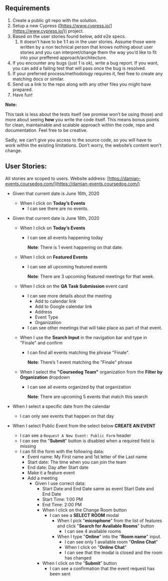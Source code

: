
## Requirements
1. Create a public git repo with the solution.
2. Setup a new Cypress ([https://www.cypress.io/](https://www.cypress.io/)) project.
3. Based on the user stories found below, add e2e specs.
    1. It doesn’t have to be 1:1 as in the user stories. Assume those were written by a non technical person that knows nothing about user stories and you can interpret/change them the way you’d like to fit into your preffered approach/architecture.
4. If you encounter any bugs (just 1 is ok), write a bug report. If you want, you can add a failing test that will pass once the bug is resolved. 
5. If your preferred process/methodology requires it, feel free to create any matching docs or similar.
6. Send us a link to the repo along with any other files you might have prepared.
7. Have fun!

**Note:** 

This task is less about the tests itself (we promise won’t be using those) and more about seeing **how** you write the code itself. This means bonus points for clean, maintainable and scalable approach within the code, repo and documentation. Feel free to be creative.

Sadly, we can’t give you access to the source code, so you will have to work within the existing limitations. Don’t worry, the website’s content won’t change. 

## User Stories:

All stories are scoped to users. Website address: [https://damian-events.coursedog.com/](https://damian-events.coursedog.com/)

- Given that current date is June 16th, 2020
    - When I click on **Today’s Events**
        - I can see there are no events.
- Given that current date is June 18th, 2020
    - When I click on **Today’s Events**
        - I can see all events happening today

            **Note**: There is 1 event happening on that date.

    - When I click on **Featured Events**
        - I can see all upcoming featured events

            **Note**: There are 3 upcoming featured meetings for that week.

    - When I click on the **QA Task Submission** event card
        - I can see more details about the meeting
            - Add to calendar link
            - Add to Google calendar link
            - Address
            - Event Type
            - Organization
        - I can see other meetings that will take place as part of that event.
    - When I use the **Search Input** in the navigation bar and type in "Finale" and confirm
        - I can find all events matching the phrase "Finale".

            **Note**: There’s 1 event matching the "Finale" phrase

    - When I select the **"Coursedog Team"** organization from the **Filter by Organization** dropdown
        - I can see all events organized by that organization

            **Note**: There are upcoming 5 events that match this search

- When I select a specific date from the calendar
    - I can only see events that happen on that day
- When I select Public Event from the select below **CREATE AN EVENT**
    - I can see a `Request A New Event: Public Form` header
    - I can see the "**Submit**" button is disabled when a required field is missing
    - I can fill the form with the following data:
        - Event name: My First name and 1st letter of the Last name
        - Start date: The time when you can join the team
        - End date: Day after Start date
        - Make it a feature event
        - Add a meeting
            - Given I use correct data:
                - Start Date and End Date same as event Start Date and End Date
                - Start Time: 1:00 PM
                - End Time: 2:00 PM
                - When I click on the Change Room button
                    - I can see a **SELECT ROOM** modal
                        - When I pick "**microphone**" from the list of features and click "**Search for Available Rooms**" button
                            - I can see 4 available rooms
                        - When I type "**Online**" into the "**Room name**" input.
                            - I can see only 1 available room "**Online Chat**"
                            - When I click on "**Online Chat**"
                            - I can see that the modal is closed and the room has changed
                - When I click on the "**Submit**" button
                    - I can see a confirmation that the event request has been sent
